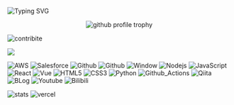 <!-- https://readme-typing-svg.demolab.com/demo/ -->

![Typing SVG](https://readme-typing-svg.demolab.com?font=ms+graph&pause=2000&color=F7B200&width=1000&lines=IT業界のエンジニア、現在Salesforce、AWSを専念しています。)

 <div align="center">
  <img src="https://github-profile-trophy.vercel.app/?username=RyuSeiri&title=Stars,Followers,PullRequest,Commits,Repositories,Issues&no-frame=true&margin-w=10"  alt="github profile trophy"/>
</div>

![contribite](https://github-readme-activity-graph.cyclic.app/graph?username=RyuSeiri&theme=github)


<!-- <div align="right" >
  <img align="right" src="https://count.getloli.com/get/@:RyuSeiri" alt="RyuSeiri" />
</div>-->


![](https://activity-graph.herokuapp.com/graph?username=RyuSeiri&theme=github)

<!-- Label -->
![AWS](https://img.shields.io/badge/-Amazon%20AWS-232F3E.svg?logo=amazon-aws&style=flat) 
![Salesforce](https://img.shields.io/badge/-Salesforce-fff?style=flat&logo=Salesforce)
![Github](https://img.shields.io/badge/-git-181717.svg?logo=git&style=flat)
![Github](https://img.shields.io/badge/-GitHub-181717.svg?logo=github&style=flat)
![Window](https://img.shields.io/badge/-Windows-0078D6.svg?logo=windows&style=flat)
![Nodejs](https://img.shields.io/badge/-Nodejs-43853d?style=flat&logo=Node.js&logoColor=white)
![JavaScript](https://img.shields.io/badge/-JavaScript-e5cd0c?style=flat&logo=JavaScript&logoColor=000)
![React](https://img.shields.io/badge/-React-555.svg?logo=react&style=flat)
![Vue](https://img.shields.io/badge/-Vue-555.svg?logo=vue.js&style=flat)
![HTML5](https://img.shields.io/badge/-HTML5-333.svg?logo=html5&style=flat)
![CSS3](https://img.shields.io/badge/-CSS3-1572B6.svg?logo=css3&style=flat)
![Python](https://img.shields.io/badge/-Python-F9DC3E.svg?logo=python&style=flat)
![Github_Actions](https://img.shields.io/badge/-Github_Actions-fff?style=flat&logo=github-actions)
![Qiita](https://img.shields.io/badge/-qiita-fff?style=flat&logo=qiita)
![BLog](https://img.shields.io/badge/-blogger-fff?style=flat&logo=blogger)
![Youtube](https://img.shields.io/badge/-Bilibili-fff?style=flat&logo=Bilibili)
![Bilibili](https://img.shields.io/badge/-youtube-red?style=flat&logo=youtube)


![stats](https://github-readme-stats.vercel.app/api?username=RyuSeiri&show_icons=truee&include_all_commits=true&theme=onedark&hide=prs) ![vercel](https://github-readme-stats.vercel.app/api/top-langs/?username=RyuSeiri&layout=compact&show_icons=truee&include_all_commits=true&theme=onedark&card_width=230) 

